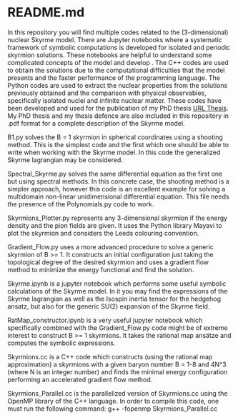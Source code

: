 # README.md
In this repository you will find multiple codes related to the (3-dimensional) nuclear Skyrme model. There are Jupyter notebooks where a systematic framework of symbolic computations is developed for isolated and periodic skyrmion solutions. These notebooks are helpful to understand some complicated concepts of the model and develop . The C++ codes are used to obtain the solutions due to the computational difficulties that the model presents and the faster performance of the programming language. The Python codes are used to extract the nuclear properties from the solutions previously obtained and the comparison with physical observables, specifically isolated nuclei and infinite nuclear matter. These codes have been developed and used for the publication of my PhD thesis [URL Thesis](https://minerva.usc.es/xmlui/handle/10347/32925). My PhD thesis and my thesis defence are also included in this repository in .pdf format for a complete description of the Skyrme model.

B1.py solves the B = 1 skyrmion in spherical coordinates using a shooting method. This is the simplest code and the first which one should be able to write when working with the Skyrme model. In this code the generalized Skyrme lagrangian may be considered.

Spectral_Skyrme.py solves the same differential equation as the first one but using spectral methods. In this concrete case, the shooting method is a simpler approach, however this code is an excellent example for solving a multidomain non-linear unidimensional differential equation. This file needs the presence of the Polynomials.py code to work.

Skyrmions_Plotter.py represents any 3-dimensional skyrmion if the energy density and the pion fields are given. It uses the Python library Mayavi to plot the skyrmion and considers the Leeds colouring convention.

Gradient_Flow.py uses a more advanced procedure to solve a generic skyrmion of B >= 1. It constructs an initial configuration just taking the topological degree of the desired skyrmion and uses a gradient flow method to minimize the energy functional and find the solution.

Skyrme.ipynb is a jupyter notebook which performs some useful symbolic calculations of the Skyrme model. In it you may find the expressions of the Skyrme lagrangian as well as the Isospin inertia tensor for the hedgehog ansatz, but also for the generic SU(2) expansion of the Skyrme field.

RatMap_constructor.ipynb is a very useful jupyter notebook which specifically combined with the Gradient_Flow.py code might be of extreme interest to construct B >= 1 skyrmions. It takes the rational map ansätze and computes the symbolic expressions.

Skyrmions.cc is a C++ code which constructs (using the rational map approximation) a skyrmions with a given baryon number B = 1-8 and 4N^3 (where N is an integer number) and finds the minimal energy configuration performing an accelerated gradient flow method.

Skyrmions_Parallel.cc is the parallelized version of Skyrmions.cc using the OpenMP library of the C++ language. In order to compile this code, one must run the following command: g++ -fopenmp Skyrmions_Parallel.cc
